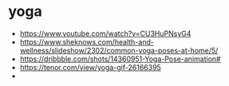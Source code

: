 # yoga
- https://www.youtube.com/watch?v=CU3HuPNsyG4
- https://www.sheknows.com/health-and-wellness/slideshow/2302/common-yoga-poses-at-home/5/
- https://dribbble.com/shots/14360951-Yoga-Pose-animation#
- https://tenor.com/view/yoga-gif-26166395
- 

